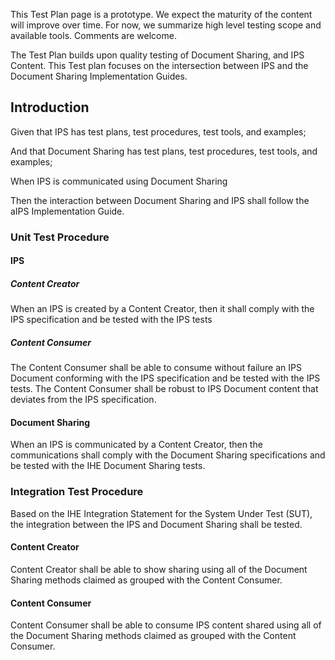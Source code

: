 <div markdown="1" class="stu-note">

This Test Plan page is a prototype.   We expect the maturity of the content will improve over time.  For now, we summarize high level testing scope and available tools. Comments are welcome.
</div>

The Test Plan builds upon quality testing of Document Sharing, and IPS Content. This Test plan focuses on the intersection between IPS and the Document Sharing Implementation Guides.

## Introduction

Given that IPS has test plans, test procedures, test tools, and examples;

And that Document Sharing has test plans, test procedures, test tools, and examples;

When IPS is communicated using Document Sharing

Then the interaction between Document Sharing and IPS shall follow the aIPS Implementation Guide.

### Unit Test Procedure

#### IPS

##### Content Creator

When an IPS is created by a Content Creator, then it shall comply with the IPS specification and be tested with the IPS tests

##### Content Consumer

The Content Consumer shall be able to consume without failure an IPS Document conforming with the IPS specification and be tested with the IPS tests. The Content Consumer shall be robust to IPS Document content that deviates from the IPS specification.

#### Document Sharing

When an IPS is communicated by a Content Creator, then the communications shall comply with the Document Sharing specifications and be tested with the IHE Document Sharing tests.

### Integration Test Procedure

Based on the IHE Integration Statement for the System Under Test (SUT), the integration between the IPS and Document Sharing shall be tested.

#### Content Creator

Content Creator shall be able to show sharing using all of the Document Sharing methods claimed as grouped with the Content Consumer.

#### Content Consumer

Content Consumer shall be able to consume IPS content shared using all of the Document Sharing methods claimed as grouped with the Content Consumer.

